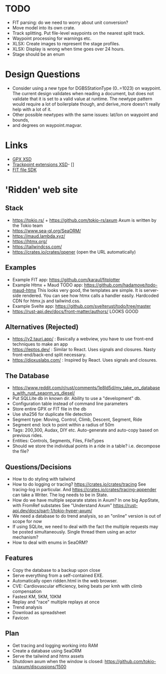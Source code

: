 # TODO
- FIT parsing: do we need to worry about unit conversion?
- Move model into its own crate.
- Track splitting. Put file-level waypoints on the nearest split track.
- Waypoint processing for warnings etc.
- XLSX: Create images to represent the stage profiles.
- XLSX: Display is wrong when time goes over 24 hours.
- Stage should be an enum
 
# Design Questions
- Consider using a new type for DGBSStationType (0..=1023) on waypoint. The
  current design validates when reading a document, but does not validate that
  it is set to a valid value at runtime. The newtype pattern would require a lot
  of boilerplate though, and derive_more doesn't really help with a lot of it.
- Other possible newtypes with the same issues: lat/lon on waypoint and bounds,
- and degrees on waypoint.magvar.


# Links
- [GPX XSD](https://www.topografix.com/GPX/1/1/gpx.xsd)
- [Trackpoint extensions XSD](https://www8.garmin.com/xmlschemas/TrackPointExtensionv1.xsd)- []
- [FIT file SDK](https://developer.garmin.com/fit/overview/)



# 'Ridden' web site

## Stack
- https://tokio.rs/ + https://github.com/tokio-rs/axum
  Axum is written by the Tokio team
- https://www.sea-ql.org/SeaORM/
- https://maud.lambda.xyz/
- https://htmx.org/
- https://tailwindcss.com/
- https://crates.io/crates/opener (open the URL automatically)

## Examples
- Example FIT app: https://github.com/karaul/fitplotter  
- Example Htmx + Maud TODO app: https://github.com/hadamove/todo-maud-htmx
  This looks very good, the templates are simple.
  It is server-side rendered.
  You can see how htmx calls a handler easily.
  Hardcoded CDN for htmx.js and tailwind.css.
- Example Svelte app: https://github.com/svelterust/todo/tree/master
- https://rust-api.dev/docs/front-matter/authors/ LOOKS GOOD

## Alternatives (Rejected)
- https://v2.tauri.app/ : Basically a webview, you have to use front-end techniques to make an app
- https://leptos.dev/ : Similar to React. Uses signals and closures. Nasty front-end/back-end split necessary.
- https://dioxuslabs.com/ : Inspired by React. Uses signals and closures.

## The Database
- https://www.reddit.com/r/rust/comments/1e8ld5d/my_take_on_databases_with_rust_seaorm_vs_diesel/
- Put SQLLite db in known dir. Ability to use a "development" db.
- Configuration table instead of command line parameters
- Store entire GPX or FIT file in the db
- Use sha256 for duplicate file detection
- Segment type: Moving, Control, Climb, Descent, Segment, Ride
- Segment end: lock to point within a radius of 50m
- Tags: 200,300, Audax, DIY etc. Auto-generate and auto-copy based on previous rides.
- Entities: Controls, Segments, Files, FileTypes
- Should we store the individual points in a ride in a table? i.e. decompose the file?
  
## Questions/Decisions
- How to do styling with tailwind
- How to do logging or tracing? https://crates.io/crates/tracing See tracing-log in particular.
  And https://crates.io/crates/tracing-appender can take a Writer.
  The log needs to be in State.
- How do we have multiple separate states in Axum? In one big AppState, with FromRef substates
  See "Understand Axum" https://rust-api.dev/docs/part-1/tokio-hyper-axum/
- We need a database to do trend analysis, so an "online" version is out of scope for now
- If using SQLite, we need to deal with the fact the multiple requests may be posted
  simultaneously. Single thread them using an actor mechanism?
- How to deal with enums in SeaORM?


## Features
- Copy the database to a backup upon close
- Serve everything from a self-contained EXE.
- Automatically open ridden.html in the web browser.
- CVE: Cardiovascular efficiency, being beats per kmh with climb compensation
- Fastest KM, 5KM, 10KM
- Replay and "race" multiple replays at once
- Trend analysis
- Download as spreadsheet
- Favicon


## Plan
- Get tracing and logging working into RAM
- Create a database using SeaORM
- Serve the tailwind and htmx assets
- Shutdown axum when the window is closed: https://github.com/tokio-rs/axum/discussions/1500